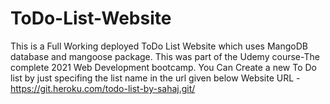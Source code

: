 # ToDo-List-Website
This is a Full Working deployed ToDo List Website which uses MangoDB database and mangoose package. This was part of the Udemy course-The complete 2021 Web Development bootcamp. 
You Can Create a new To Do list by just specifing the list name in the url given below 
Website URL - https://git.heroku.com/todo-list-by-sahaj.git/<yourlistname>


